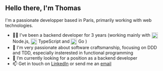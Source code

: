 ## Hello there, I'm Thomas

I'm a passionate developper based in Paris, primarily working with web technologies.

- 👨‍💻 I've been a backend developer for 3 years (working mainly with <img height="20" width="20" align="center" src="https://cdn.jsdelivr.net/gh/devicons/devicon/icons/nodejs/nodejs-original.svg" /> Node.js, <img height="20" width="20" align="center" src="https://cdn.jsdelivr.net/gh/devicons/devicon/icons/typescript/typescript-original.svg" /> TypeScript and <img height="20" width="20" align="center" src="https://cdn.jsdelivr.net/gh/devicons/devicon/icons/go/go-original-wordmark.svg" /> Go
)
- 🌱 I'm very passionate about software craftsmanship, focusing on DDD and TDD, especially insterested in functional programming
- 🔭 I’m currently looking for a position as a backend developer
- 📫 Get in touch on [LinkedIn](https://www.linkedin.com/in/thomas-moreira) or send me an [email](mailto:moreirathomas97@gmail.com)

<!-- ##

<picture>
  <source media="(prefers-color-scheme: dark)" srcset="https://github-readme-stats.vercel.app/api?username=moreirathomas&count_private=true&show_icons=true&theme=github_dark" />
  <img src="https://github-readme-stats.vercel.app/api?username=moreirathomas&count_private=true&show_icons=true&theme=default" />
</picture> -->
